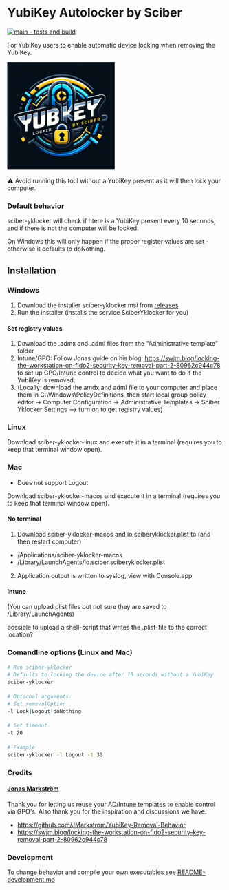 # YubiKey Autolocker by Sciber
[![main - tests and build](https://github.com/sciber-io/yklocker/actions/workflows/ci.yml/badge.svg?branch=main)](https://github.com/sciber-io/yklocker/actions/workflows/ci.yml)

For YubiKey users to enable automatic device locking when removing the YubiKey.

<img src="src/sciber_yklocker.png" alt="YubiKey Autolocker by Sciber" width="250"/>


:warning: Avoid running this tool without a YubiKey present as it will then lock your computer.

### Default behavior
sciber-yklocker will check if htere is a YubiKey present every 10 seconds, and if there is not the computer will be locked.

On Windows this will only happen if the proper register values are set - otherwise it defaults to doNothing.

## Installation
### Windows
1. Download the installer sciber-yklocker.msi from [releases](https://github.com/sciber-io/yklocker/releases)
2. Run the installer (installs the service SciberYklocker for you)
#### Set registry values
1. Download the .admx and .adml files from the "Administrative template" folder
2. Intune/GPO: Follow Jonas guide on his blog: https://swjm.blog/locking-the-workstation-on-fido2-security-key-removal-part-2-80962c944c78 to set up GPO/Intune control to decide what you want to do if the YubiKey is removed.
3. (Locally: download the amdx and adml file to your computer and place them in C:\Windows\PolicyDefinitions, then start local group policy editor -> Computer Configuration -> Administrative Templates -> Sciber Yklocker Settings --> turn on to get registry values)


### Linux
Download sciber-yklocker-linux and execute it in a terminal (requires you to keep that terminal window open).



### Mac
- Does not support Logout

Download sciber-yklocker-macos and execute it in a terminal (requires you to keep that terminal window open).

#### No terminal
1. Download sciber-yklocker-macos and io.sciberyklocker.plist to (and then restart computer)
- /Applications/sciber-yklocker-macos
- /Library/LaunchAgents/io.sciber.sciberyklocker.plist
2. Application output is written to syslog, view with Console.app

#### Intune
(You can upload plist files but not sure they are saved to /Library/LaunchAgents)

possible to upload a shell-script that writes the .plist-file to the correct location?


### Comandline options (Linux and Mac)
```bash
# Run sciber-yklocker
# Defaults to locking the device after 10 seconds without a YubiKey
sciber-yklocker

# Optional arguments:
# Set removalOption
-l Lock|Logout|doNothing

# Set timeout
-t 20

# Example
sciber-yklocker -l Logout -t 30
```


### Credits
####  [Jonas Markström](https://github.com/JMarkstrom/YubiKey-Removal-Behavior)
Thank you for letting us reuse your AD/Intune templates to enable control via GPO's. Also thank you for the inspiration and discussions we have.
- https://github.com/JMarkstrom/YubiKey-Removal-Behavior
- https://swjm.blog/locking-the-workstation-on-fido2-security-key-removal-part-2-80962c944c78


### Development
To change behavior and compile your own executables see [README-development.md](README-development.md)
